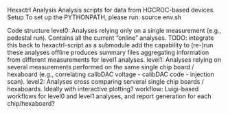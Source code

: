 Hexactrl Analysis 
Analysis scripts for data from HGCROC-based devices. 
Setup 
To set up the PYTHONPATH, please run: 
source env.sh

Code structure 
level0: Analyses relying only on a single measurement (e.g., pedestal run). Contains all the current “online” analyses. 
TODO: 
integrate this back to hexactrl-script as a submodule
add the capability to (re-)run these analyses offline
produces summary files aggregating information from different measurements for level1 analyses.
level1: Analyses relying on several measurements performed on the same single chip board / hexaboard (e.g., correlating
calibDAC voltage - calibDAC code - injection scan).
level2: Analyses cross comparing serveral single chip boards / hexaboards. Ideally with interactive plotting?
workflow: Luigi-based workflows for level0 and level1 analyses, and report generation for each chip/hexaboard?

